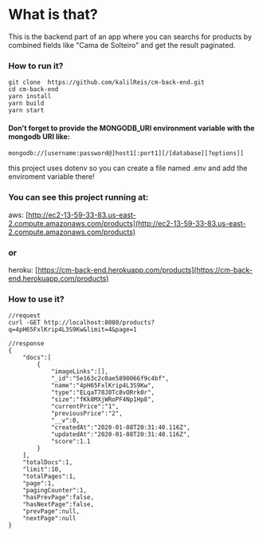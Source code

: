 [![<kalilReis>](https://circleci.com/gh/kalilReis/cm-back-end.svg?style=svg)](https://circleci.com/gh/kalilReis/cm-back-end)

# What is that?

This is the backend part of an app where you can searchs for products by combined fields like "Cama de Solteiro" and get the result paginated.

### How to run it?

    git clone  https://github.com/kalilReis/cm-back-end.git
    cd cm-back-end
    yarn install
    yarn build
    yarn start

#### Don't forget to provide the MONGODB_URI environment variable with the mongodb URI like:

    mongodb://[username:password@]host1[:port1][/[database][?options]]

this project uses dotenv so you can create a file named .env and add the enviroment variable there!

### You can see this project running at:

aws: [http://ec2-13-59-33-83.us-east-2.compute.amazonaws.com/products](http://ec2-13-59-33-83.us-east-2.compute.amazonaws.com/products)

### or

heroku: [https://cm-back-end.herokuapp.com/products](https://cm-back-end.herokuapp.com/products)

### How to use it?

    //request
    curl -GET http://localhost:8080/products?q=4pH65FxlKrip4L3S9Kw&limit=4&page=1

    //response
    {
        "docs":[
            {
                "imageLinks":[],
                "_id":"5e163c2c0ae5890066f9c4bf",
                "name":"4pH65FxlKrip4L3S9Kw",
                "type":"ELqaT78J0Tc8vORrk0r",
                "size":"fKk8MXjWRoPF4Np1Hp8",
                "currentPrice":"1",
                "previousPrice":"2",
                "__v":0,
                "createdAt":"2020-01-08T20:31:40.116Z",
                "updatedAt":"2020-01-08T20:31:40.116Z",
                "score":1.1
            }
        ],
        "totalDocs":1,
        "limit":10,
        "totalPages":1,
        "page":1,
        "pagingCounter":1,
        "hasPrevPage":false,
        "hasNextPage":false,
        "prevPage":null,
        "nextPage":null
    }
